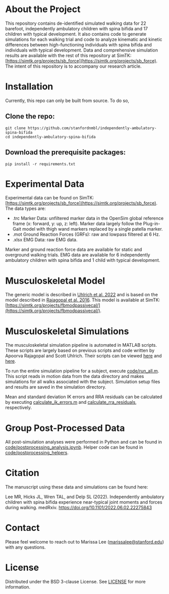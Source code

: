 # About the Project
This repository contains de-identified simulated walking data for 22 barefoot, independently ambulatory children with spina bifida and 17 children with typical development. It also contains code to generate simulations for each walking trial and code to analyze kinematic and kinetic differences between high-functioning individuals with spina bifida and individuals with typical development. Data and comprehensive simulation results are available with the rest of this repository at SimTK: [https://simtk.org/projects/sb_force](https://simtk.org/projects/sb_force). The intent of this repository is to accompany our research article.

# Installation
Currently, this repo can only be built from source. To do so,

## Clone the repo:
```
git clone https://github.com/stanfordnmbl/independently-ambulatory-spina-bifida
cd independently-ambulatory-spina-bifida
```

## Download the prerequisite packages:
```pip install -r requirements.txt```

# Experimental Data
Experimental data can be found on SimTK: [https://simtk.org/projects/sb_force](https://simtk.org/projects/sb_force). The data types are:

- .trc Marker Data: unfiltered marker data in the OpenSim global reference frame (x: forward, y: up, z: left). Marker data largely follow the Plug-in-Gait model with thigh wand markers replaced by a single patella marker.
- .mot Ground Reaction Forces (GRFs): raw and lowpass filtered at 6 Hz.
- .xlsx EMG Data: raw EMG data.

Marker and ground reaction force data are available for static and overground walking trials. EMG data are available for 6 independently ambulatory children with spina bifida and 1 child with typical development.

# Musculoskeletal Model
The generic model is described in [Uhlrich et al. 2022](https://doi.org/10.1038/s41598-022-13386-9) and is based on the model described in [Rajagopal et al. 2016](https://doi.org/10.1109/TBME.2016.2586891). This model is available at SimTK: [https://simtk.org/projects/fbmodpassivecal/](https://simtk.org/projects/fbmodpassivecal/).

# Musculoskeletal Simulations
The musculoskeletal simulation pipeline is automated in MATLAB scripts. These scripts are largely based on previous scripts and code written by Apoorva Rajagopal and Scott Uhlrich. Their scripts can be viewed [here](https://simtk.org/projects/full_body) and [here](https://simtk.org/projects/coordretraining/).

To run the entire simulation pipeline for a subject, execute [code/run_all.m](https://github.com/marissalee20/independently-ambulatory-spina-bifida/blob/main/code/run_all.m). This script reads in motion data from the data directory and makes simulations for all walks associated with the subject. Simulation setup files and results are saved in the simulation directory.

Mean and standard deviation IK errors and RRA residuals can be calculated by executing [calculate_ik_errors.m](https://github.com/marissalee20/independently-ambulatory-spina-bifida/blob/main/code/calculate_ik_errors.m) and [calculate_rra_residuals](https://github.com/marissalee20/independently-ambulatory-spina-bifida/blob/main/code/calculate_rra_residuals.m), respectively.

# Group Post-Processed Data
All post-simulation analyses were performed in Python and can be found in [code/postprocessing_analysis.ipynb](https://github.com/marissalee20/independently-ambulatory-spina-bifida/blob/main/code/postprocessing_analysis.ipynb). Helper code can be found in [code/postprocessing_helpers](https://github.com/marissalee20/independently-ambulatory-spina-bifida/tree/main/code/postprocessing_helpers).

# Citation
The manuscript using these data and simulations can be found here:

Lee MR, Hicks JL, Wren TAL, and Delp SL (2022). Independently ambulatory children with spina bifida experience near-typical joint moments and forces during walking. medRxiv. https://doi.org/10.1101/2022.06.02.22275843

# Contact
Please feel welcome to reach out to Marissa Lee ([marissalee@stanford.edu](marissalee@stanford.edu)) with any questions.

# License
Distributed under the BSD 3-clause License. See [LICENSE](https://github.com/marissalee20/independently-ambulatory-spina-bifida/blob/main/LICENSE) for more information.
